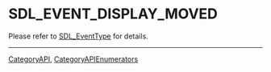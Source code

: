 # SDL_EVENT_DISPLAY_MOVED

Please refer to [SDL_EventType](SDL_EventType) for details.

----
[CategoryAPI](CategoryAPI), [CategoryAPIEnumerators](CategoryAPIEnumerators)

